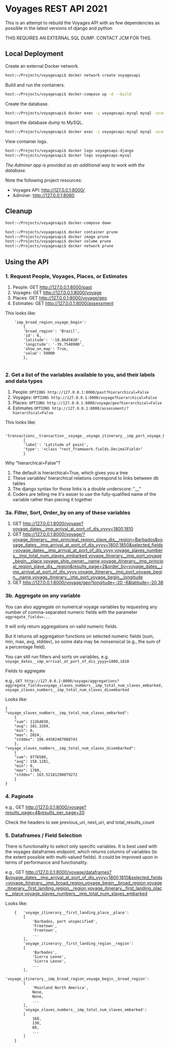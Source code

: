 # Voyages REST API 2021

This is an attempt to rebuild the Voyages API with as few dependencies as possible in the latest versions of django and python

THIS REQUIRES AN EXTERNAL SQL DUMP. CONTACT JCM FOR THIS.

## Local Deployment

Create an external Docker network.

```bash
host:~/Projects/voyagesapi$ docker network create voyagesapi
```

Build and run the containers.

```bash
host:~/Projects/voyagesapi$ docker-compose up -d --build
```

Create the database.

```bash
host:~/Projects/voyagesapi$ docker exec -i voyagesapi-mysql mysql -uroot -pvoyages -e "create database voyagesapi"
```

Import the database dump to MySQL.

```bash
host:~/Projects/voyagesapi$ docker exec -i voyagesapi-mysql mysql -uroot -pvoyages voyagesapi < data/voyagesapi.sql
```

View container logs.

```bash
host:~/Projects/voyagesapi$ docker logs voyagesapi-django
host:~/Projects/voyagesapi$ docker logs voyagesapi-mysql
```

*The Adminer app is provided as an additional way to work with the database.*

Note the following project resources:

* Voyages API: http://127.0.0.1:8000/
* Adminer: http://127.0.0.1:8080

## Cleanup

```bash
host:~/Projects/voyagesapi$ docker-compose down

host:~/Projects/voyagesapi$ docker container prune
host:~/Projects/voyagesapi$ docker image prune
host:~/Projects/voyagesapi$ docker volume prune
host:~/Projects/voyagesapi$ docker network prune
```

## Using the API

### 1. Request People, Voyages, Places, or Estimates

1. People: GET http://127.0.0.1:8000/past
1. Voyages: GET http://127.0.0.1:8000/voyage
1. Places: GET http://127.0.0.1:8000/voyage/geo
1. Estimates:  GET http://127.0.0.1:8000/assessment

This looks like:


```
	'imp_broad_region_voyage_begin':
		{
		'broad_region': 'Brazil',
		'id': 6,
		'latitude': '-18.8645820',
		'longitude': '-39.7548900',
		'show_on_map': True,
		'value': 50000
		},
	
```


### 2. Get a list of the variables available to you, and their labels and data types

1. People: ```OPTIONS http://127.0.0.1:8000/past?hierarchical=False```
1. Voyages: ```OPTIONS http://127.0.0.1:8000/voyage?hierarchical=False```
1. Places: ```OPTIONS http://127.0.0.1:8000/voyage/geo?hierarchical=False```
1. Estimates ```OPTIONS http://127.0.0.1:8000/assessment/?hierarchical=False```

This looks like:

```
	'transactions__transaction__voyage__voyage_itinerary__imp_port_voyage_begin__region__latitude':
		{
		'label': 'Latitude of point',
		'type': '<class "rest_framework.fields.DecimalField>"
		}
```

Why "hierarchical=False"?

1. The default is hierarchical=True, which gives you a tree
1. These variables' hierarchical relations correspond to links between db tables
1. The django syntax for those links is a double underscore: "__"
1. Coders are telling me it's easier to use the fully-qualified name of the variable rather than piecing it together

### 3a. Filter, Sort, Order_by on any of these variables

1. GET http://127.0.0.1:8000/voyage?voyage_dates__imp_arrival_at_port_of_dis_yyyy=1800,1810
1. GET http://127.0.0.1:8000/voyage/?voyage_itinerary__imp_principal_region_slave_dis__region=Barbados&voyage_dates__imp_arrival_at_port_of_dis_yyyy=1800,1850&selected_fields=voyage_dates__imp_arrival_at_port_of_dis_yyyy,voyage_slaves_numbers__imp_total_num_slaves_embarked,voyage_itinerary__imp_port_voyage_begin__place,voyage_ship_owner__name,voyage_itinerary__imp_principal_region_slave_dis__region&results_page=2&order_by=voyage_dates__imp_arrival_at_port_of_dis_yyyy,voyage_itinerary__imp_port_voyage_begin__name,voyage_itinerary__imp_port_voyage_begin__longitude
1. GET http://127.0.0.1:8000/voyage/geo?longitude=-20,-6&latitude=-20,38

### 3b. Aggregate on any variable

You can also aggregate on numerical voyage variables by requesting any number of comma-separated numeric fields with the parameter ```aggregate_fields=...```

It will only return aggregations on valid numeric fields.

But it returns *all* aggregation functions on selected numeric fields (sum, min, max, avg, stddev), so some data may be nonsensical (e.g., the sum of a percentage field).

You can still run filters and sorts on variables, e.g. ```voyage_dates__imp_arrival_at_port_of_dis_yyyy=1800,1810```

Fields to aggregate 

e.g., ```GET http://127.0.0.1:8000/voyage/aggregations?aggregate_fields=voyage_slaves_numbers__imp_total_num_slaves_embarked,voyage_slaves_numbers__imp_total_num_slaves_disembarked```

Looks like:

```
{
"voyage_slaves_numbers__imp_total_num_slaves_embarked":
	{
	"sum": 11264030,
	"avg": 181.3269,
	"min": 0,
	"max": 2024,
	"stddev": 186.44502407088743
	},
"voyage_slaves_numbers__imp_total_num_slaves_disembarked":
	{
	"sum": 9776588,
	"avg": 158.1281,
	"min": 0,
	"max": 1700,
	"stddev": 163.52181290079272
	}
}
```

### 4. Paginate

e.g., GET http://127.0.0.1:8000/voyage?results_page=4&results_per_page=20

Check the headers to see previous_uri, next_uri, and total_results_count

### 5. Dataframes / Field Selection

There is functionality to select only specific variables. It is best used with the voyages dataframes endpoint, which returns columns of variables (to the extent possible with multi-valued fields). It could be improved upon in terms of performance and functionality.

e.g., GET http://127.0.0.1:8000/voyage/dataframes?&voyage_dates__imp_arrival_at_port_of_dis_yyyy=1800,1810&selected_fields=voyage_itinerary__imp_broad_region_voyage_begin__broad_region,voyage_itinerary__first_landing_region__region,voyage_itinerary__first_landing_place__place,voyage_slaves_numbers__imp_total_num_slaves_embarked

Looks like:

```
	{   'voyage_itinerary__first_landing_place__place':
		[
			'Barbados, port unspecified',
			'Freetown',
			'Freetown',
			...
		],
		'voyage_itinerary__first_landing_region__region':
		[
			'Barbados',
			'Sierra Leone',
			'Sierra Leone',
			...
		],
		'voyage_itinerary__imp_broad_region_voyage_begin__broad_region':
		[
			'Mainland North America',
			None,
			None,
			...
		],
		'voyage_slaves_numbers__imp_total_num_slaves_embarked':
		[
			168,
			130,
			68,
			...
		]
	}
```
